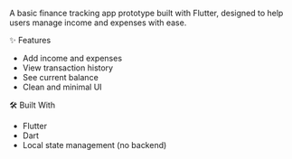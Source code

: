 A basic finance tracking app prototype built with Flutter, designed to help users manage income and expenses with ease.

✨ Features
- Add income and expenses
- View transaction history
- See current balance
- Clean and minimal UI

🛠️ Built With
- Flutter
- Dart
- Local state management (no backend)
